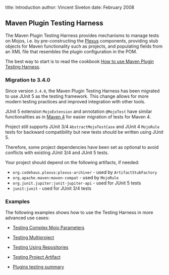 title: Introduction
author: Vincent Siveton
date: February 2008

<!--  Licensed to the Apache Software Foundation (ASF) under one -->
<!--  or more contributor license agreements.  See the NOTICE file -->
<!--  distributed with this work for additional information -->
<!--  regarding copyright ownership.  The ASF licenses this file -->
<!--  to you under the Apache License, Version 2.0 (the -->
<!--  "License"); you may not use this file except in compliance -->
<!--  with the License.  You may obtain a copy of the License at -->
<!--  -->
<!--    http://www.apache.org/licenses/LICENSE-2.0 -->
<!--  -->
<!--  Unless required by applicable law or agreed to in writing, -->
<!--  software distributed under the License is distributed on an -->
<!--  "AS IS" BASIS, WITHOUT WARRANTIES OR CONDITIONS OF ANY -->
<!--  KIND, either express or implied.  See the License for the -->
<!--  specific language governing permissions and limitations -->
<!--  under the License. -->
## Maven Plugin Testing Harness


 The Maven Plugin Testing Harness provides mechanisms to manage tests on Mojos, i.e. by pre-constructing the [Plexus](http://plexus.codehaus.org) components, providing stub objects for Maven functionality such as projects, and populating fields from an XML file that resembles the plugin configuration in the POM.

 The best way to start is to read the cookbook [How to use Maven Plugin Testing Harness](./getting-started/index.html).

### Migration to 3.4.0

Since version `3.4.0`, the Maven Plugin Testing Harness has been migrated to use JUnit 5 as the testing framework. 
This change allows for more modern testing practices and improved integration with other tools.

JUnit 5 extension `MojoExtension` and annotation `@MojoTest` have similar functionalities 
as in [Maven 4](https://maven.apache.org/ref/4-LATEST/maven-impl-modules/maven-testing/apidocs/index.html)
for easier migration of tests for Maven 4.

Project still supports JUnit 3/4 `AbstractMojoTestCase` and JUnit 4 `MojoRule` tests for backward compatibility 
but new tests should be written using JUnit 5.

Therefore, some project dependencies have been set as optional to avoid conflicts with existing JUnit 3/4 and JUnit 5 tests.

Your project should depend on the following artifacts, if needed:

- `org.codehaus.plexus:plexus-archiver` - used by `ArtifactStubFactory` 
- `org.apache.maven:maven-compat` - used by `MojoRule`
- `org.junit.jupiter:junit-jupiter-api` - used for JUnit 5 tests
- `junit:junit` - used for JUnit 3/4 tests

### Examples


 The following examples shows how to use the Testing Harness in more advanced use cases:


 - [Testing Complex Mojo Parameters](./examples/complex-mojo-parameters.html)

 - [Testing Multiproject](./examples/multiproject.html)

 - [Testing Using Repositories](./examples/repositories.html)

 - [Testing Project Artifact](./examples/artifact.html)

 - [Plugins testing summary](https://maven.apache.org/plugin-developers/plugin-testing.html)


